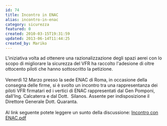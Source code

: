 ```yaml
---
id: 74
title: Incontro in ENAC
alias: incontro-in-enac
category: sicurezza
featured: 0
created: 2010-03-15T19:31:59
updated: 2013-06-14T11:44:25
created_by: Mariko
---
```

<p style="text-align: left;">
 L'iniziativa volta ad ottenere una razionalizzazione degli spazi aerei con lo scopo di migliorare la sicurezza del VFR ha raccolto l'adesione di oltre ottocento piloti che hanno sottoscritto la petizione.
 <br/>
 <br/>
 Venerdì 12 Marzo presso la sede ENAC di Roma, in occasione della consegna delle firme, si è svolto un incontro tra una rappresentanza dei piloti VFR firmatari ed i vertici di ENAC rappresentati dal Gen Pomponi, dall'Ing. Calcaterra e dal Dott.  Silanos. Assente per indisposizione il Direttore Generale Dott. Quaranta.
 <br/>
 <br/>
 Al link seguente potete leggere un sunto della discussione:
 <a href="http://www.galbiaflex.com/mariko/Incontro%20con%20ENAC.pdf" target="_blank">
  Incontro con ENAC.pdf
 </a>
</p>
